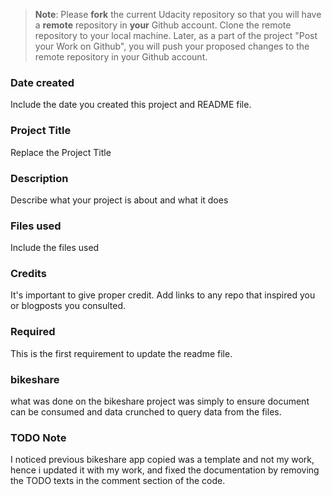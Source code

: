 >**Note**: Please **fork** the current Udacity repository so that you will have a **remote** repository in **your** Github account. Clone the remote repository to your local machine. Later, as a part of the project "Post your Work on Github", you will push your proposed changes to the remote repository in your Github account.

### Date created
Include the date you created this project and README file.

### Project Title
Replace the Project Title

### Description
Describe what your project is about and what it does

### Files used
Include the files used

### Credits
It's important to give proper credit. Add links to any repo that inspired you or blogposts you consulted.

### Required
This is the first requirement to update the readme file.

### bikeshare
what was done on the bikeshare project was simply to ensure document can be consumed and data crunched to query data from the files.

### TODO Note
I noticed previous bikeshare app copied was a template and not my work, hence i updated it with my work, and fixed the documentation by removing the TODO texts in the comment section of the code.
